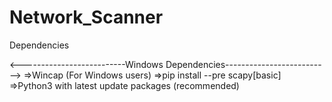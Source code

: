 # Network_Scanner

Dependencies

<--------------------------Windows Dependencies-------------------------->
=>Wincap (For Windows users)
=>pip install --pre scapy[basic]
=>Python3 with latest update packages (recommended)

